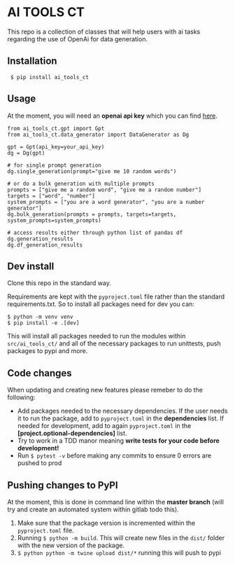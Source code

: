 
# AI TOOLS CT

  
This repo is a collection of classes that will help users with ai tasks regarding the use of OpenAi for data generation. 

## Installation
``` $ pip install ai_tools_ct```

## Usage
At the moment, you will need an **openai api key** which you can find [here](https://platform.openai.com/docs/quickstart?api-mode=responses). 

```
from ai_tools_ct.gpt import Gpt
from ai_tools_ct.data_generator import DataGenerator as Dg

gpt = Gpt(api_key=your_api_key)
dg = Dg(gpt)

# for single prompt generation 
dg.single_generation(prompt="give me 10 random words")

# or do a bulk generation with multiple prompts
prompts = ["give me a random word", "give me a random number"]
targets = ["word", "number"]
system_prompts = ["you are a word generator", "you are a number generator"]
dg.bulk_generation(prompts = prompts, targets=targets, system_prompts=system_prompts)

# access results either through python list of pandas df
dg.generation_results
dg.df_generation_results
```

## Dev install
Clone this repo in the standard way.

Requirements are kept with the ```pyproject.toml``` file rather than the standard requirements.txt. So to install all packages need for dev you can:
```
$ python -m venv venv
$ pip install -e .[dev]
```
This will install all packages needed to run the modules within ```src/ai_tools_ct/``` and all of the necessary packages to run unittests, push packages to pypi and more. 

## Code changes
When updating and creating new features please remeber to do the following:
- Add packages needed to the necessary dependencies. If the user needs it to run the package, add to ```pyproject.toml``` in the **dependencies** list. If needed for development, add to again ```pyproject.toml``` in the **[project.optional-dependencies]** list.
- Try to work in a TDD manor meaning **write tests for your code before development!**
- Run ```$ pytest -v``` before making any commits to ensure 0 errors are pushed to prod
## Pushing changes to PyPI
At the moment, this is done in command line within the **master branch** (will try and create an automated system within gitlab todo this).

1. Make sure that the package version is incremented within the ```pyproject.toml``` file. 
2. Running ```$ python -m build```. This will create new files in the ```dist/``` folder with the new version of the package.
3. ```$ python python -m twine upload dist/*``` running this will push to pypi
